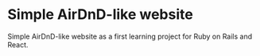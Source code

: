 # Simple AirDnD-like website
Simple AirDnD-like website as a first learning project for Ruby on Rails and React.
